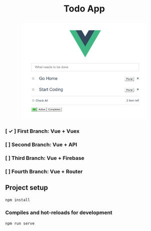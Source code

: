 # <p align="center">Todo App</p>

<p align="center"><img src="https://github.com/alikamal1/todo-app/blob/master/screenshot_1.PNG" width="400"></p>

### [ ✓ ] First Branch: Vue + Vuex

### [  ] Second Branch: Vue + API 

### [  ] Third Branch: Vue + Firebase 

### [  ] Fourth Branch: Vue + Router 

## Project setup

```
npm install
```

### Compiles and hot-reloads for development
```
npm run serve
```